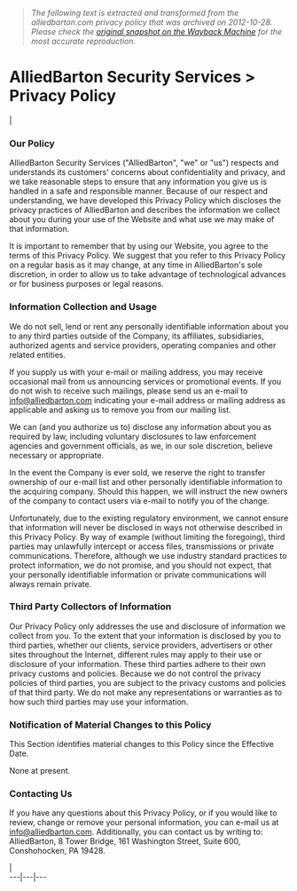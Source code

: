 > *The following text is extracted and transformed from the alliedbarton.com privacy policy that was archived on 2012-10-28. Please check the [original snapshot on the Wayback Machine](https://web.archive.org/web/20121028230621id_/http%3A//www.alliedbarton.com/PrivacyPolicy.aspx) for the most accurate reproduction.*

# AlliedBarton Security Services > Privacy Policy

| 

### Our Policy

AlliedBarton Security Services ("AlliedBarton", "we" or "us") respects and understands its customers' concerns about confidentiality and privacy, and we take reasonable steps to ensure that any information you give us is handled in a safe and responsible manner. Because of our respect and understanding, we have developed this Privacy Policy which discloses the privacy practices of AlliedBarton and describes the information we collect about you during your use of the Website and what use we may make of that information.

It is important to remember that by using our Website, you agree to the terms of this Privacy Policy. We suggest that you refer to this Privacy Policy on a regular basis as it may change, at any time in AlliedBarton's sole discretion, in order to allow us to take advantage of technological advances or for business purposes or legal reasons.

### Information Collection and Usage

We do not sell, lend or rent any personally identifiable information about you to any third parties outside of the Company, its affiliates, subsidiaries, authorized agents and service providers, operating companies and other related entities.

If you supply us with your e-mail or mailing address, you may receive occasional mail from us announcing services or promotional events. If you do not wish to receive such mailings, please send us an e-mail to [info@alliedbarton.com](mailto:info@alliedbarton.com) indicating your e-mail address or mailing address as applicable and asking us to remove you from our mailing list.

We can (and you authorize us to) disclose any information about you as required by law, including voluntary disclosures to law enforcement agencies and government officials, as we, in our sole discretion, believe necessary or appropriate.

In the event the Company is ever sold, we reserve the right to transfer ownership of our e-mail list and other personally identifiable information to the acquiring company. Should this happen, we will instruct the new owners of the company to contact users via e-mail to notify you of the change.

Unfortunately, due to the existing regulatory environment, we cannot ensure that information will never be disclosed in ways not otherwise described in this Privacy Policy. By way of example (without limiting the foregoing), third parties may unlawfully intercept or access files, transmissions or private communications. Therefore, although we use industry standard practices to protect information, we do not promise, and you should not expect, that your personally identifiable information or private communications will always remain private.

### Third Party Collectors of Information

Our Privacy Policy only addresses the use and disclosure of information we collect from you. To the extent that your information is disclosed by you to third parties, whether our clients, service providers, advertisers or other sites throughout the Internet, different rules may apply to their use or disclosure of your information. These third parties adhere to their own privacy customs and policies. Because we do not control the privacy policies of third parties, you are subject to the privacy customs and policies of that third party. We do not make any representations or warranties as to how such third parties may use your information.

### Notification of Material Changes to this Policy

This Section identifies material changes to this Policy since the Effective Date.

None at present.

### Contacting Us

If you have any questions about this Privacy Policy, or if you would like to review, change or remove your personal information, you can e-mail us at [info@alliedbarton.com](mailto:info@alliedbarton.com). Additionally, you can contact us by writing to:  
AlliedBarton, 8 Tower Bridge, 161 Washington Street, Suite 600, Conshohocken, PA 19428. 

|   
---|---|---
